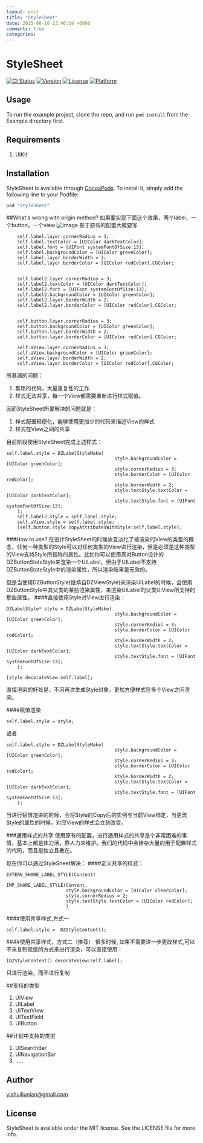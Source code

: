 ```yaml
---
layout: post
title: "StyleSheet"
date: 2015-08-10 23:46:19 +0800
comments: true
categories: 
---
```

<!--more-->
# StyleSheet

[![CI Status](http://img.shields.io/travis/dongzhao/StyleSheet.svg?style=flat)](https://travis-ci.org/dongzhao/StyleSheet)
[![Version](https://img.shields.io/cocoapods/v/StyleSheet.svg?style=flat)](http://cocoapods.org/pods/StyleSheet)
[![License](https://img.shields.io/cocoapods/l/StyleSheet.svg?style=flat)](http://cocoapods.org/pods/StyleSheet)
[![Platform](https://img.shields.io/cocoapods/p/StyleSheet.svg?style=flat)](http://cocoapods.org/pods/StyleSheet)

## Usage

To run the example project, clone the repo, and run `pod install` from the Example directory first.

## Requirements

1. UIKit

## Installation

StyleSheet is available through [CocoaPods](http://cocoapods.org). To install
it, simply add the following line to your Podfile:

```ruby
pod "StyleSheet"
```


##What's wrong with origin method?
如果要实现下面这个效果，两个label，一个button，一个view
![image](http://ww1.sinaimg.cn/large/7df22103jw1euv1c5pbvdj20k00zkq3f.jpg)
基于原有的配置大概要写

```
    self.label.layer.cornerRadius = 3;
    self.label.textColor = [UIColor darkTextColor];
    self.label.font = [UIFont systemFontOfSize:13];
    self.label.backgroundColor = [UIColor greenColor];
    self.label.layer.borderWidth = 2;
    self.label.layer.borderColor = [UIColor redColor].CGColor;
    
    
    self.label2.layer.cornerRadius = 3;
    self.label2.textColor = [UIColor darkTextColor];
    self.label2.font = [UIFont systemFontOfSize:13];
    self.label2.backgroundColor = [UIColor greenColor];
    self.label2.layer.borderWidth = 2;
    self.label2.layer.borderColor = [UIColor redColor].CGColor;
    
    
    self.button.layer.cornerRadius = 3;
    self.button.backgroundColor = [UIColor greenColor];
    self.button.layer.borderWidth = 2;
    self.button.layer.borderColor = [UIColor redColor].CGColor;
    
    self.aView.layer.cornerRadius = 3;
    self.aView.backgroundColor = [UIColor greenColor];
    self.aView.layer.borderWidth = 2;
    self.aView.layer.borderColor = [UIColor redColor].CGColor;
```

所暴漏的问题：

1. 繁琐的代码，大量重复性的工作
2. 样式无法共享，每一个View都需要重新进行样式赋值。

因而StyleSheet所要解决的问题就是：

1. 样式配置轻便化，能够使用更加少的代码来描述View的样式
2. 样式在View之间的共享


目前阶段使用StyleSheet完成上述样式：

```
self.label.style = DZLabelStyleMake(
                                        style.backgroundColor = [UIColor greenColor];
                                        style.cornerRedius = 3;
                                        style.borderColor = [UIColor redColor];
                                        style.borderWidth = 2;
                                        style.textStyle.textColor = [UIColor darkTextColor];
                                        style.textStyle.font = [UIFont systemFontOfSize:13];
    );
    self.label2.style = self.label.style;
    self.aView.style = self.label.style;
    [self.button.style copyAttributesWithStyle:self.label.style];
```



###How to use?
在设计StyleSheet的时候故意淡化了被渲染的View的类型的概念，任何一种类型的Style可以对任何类型的View进行渲染，但是必须是这种类型的View支持Style所指称的属性。比如你可以使用真对Button设计的DZButtonStateStyle来渲染一个UILabel，但由于UILabel不支持DZButtonStateStyle中的渲染属性，所以渲染结果是无效的。  

但是当使用DZButtonStyle(继承自DZViewStyle)来渲染UILabel的时候，会使用DZButtonStyle中其父类的某些渲染属性，来渲染UILabel的父类UIView所支持的那些属性。
####直接使用Style对View进行渲染：

```
DZLabelStyle* style = DZLabelStyleMake(
                                        style.backgroundColor = [UIColor greenColor];
                                        style.cornerRedius = 3;
                                        style.borderColor = [UIColor redColor];
                                        style.borderWidth = 2;
                                        style.textStyle.textColor = [UIColor darkTextColor];
                                        style.textStyle.font = [UIFont systemFontOfSize:13];
    );

[style decorateView:self.label];
```
直接渲染的好处是，不用再次生成Style对象，更加方便样式在多个View之间渲染。


####赋值渲染

```
self.label.style = style;
```

或者

```
self.label.style = DZLabelStyleMake(
                                        style.backgroundColor = [UIColor greenColor];
                                        style.cornerRedius = 3;
                                        style.borderColor = [UIColor redColor];
                                        style.borderWidth = 2;
                                        style.textStyle.textColor = [UIColor darkTextColor];
                                        style.textStyle.font = [UIFont systemFontOfSize:13];
    );
```

当进行赋值渲染的时候，会将Style的Copy后的实例与当前View绑定，当更改Style的属性的时候，对应View的样式会立刻改变。

###通用样式的共享
使用原有的配置，进行通用样式的共享是个非常困难的事情，基本上都是体力活，靠人力来维护。我们的代码中会掺杂大量的用于配置样式的代码，而且是独立且散在。

现在你可以通过StyleSheet解决：
####定义共享的样式：

```
EXTERN_SHARE_LABEL_STYLE(Content)

IMP_SHARE_LABEL_STYLE(Content,
                      style.backgroundColor = [UIColor clearColor];
                      style.cornerRedius = 2;
                      style.textStyle.textColor = [UIColor redColor];
                      )
```


####使用共享样式,方式一

```
self.label.style =  DZStyleContent();
```
####使用共享样式，方式二（推荐）
很多时候, 如果不需要进一步更改样式,可以不采复制赋值的方式来进行渲染，可以直接使用：

```
[DZStyleContent() decorateView:self.label];

```
只进行渲染，而不进行复制

##支持的类型

1. UIView
2. UILabel
3. UITextView
4. UITextField
5. UIButton

##计划中支持的类型

1. UISearchBar
2. UINavigationBar
3. .....

## Author

yishuiliunian@gmail.com

## License

StyleSheet is available under the MIT license. See the LICENSE file for more info.
